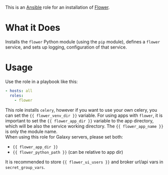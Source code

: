 This is an [Ansible](http://www.ansible.com/home) role for an
installation of [Flower](http://flower.readthedocs.io/en/latest/).

# What it Does

Installs the `flower` Python module (using the `pip` module), defines
a `flower` service, and sets up logging, configuration of that
service.

# Usage

Use the role in a playbook like this:

```yaml
- hosts: all
  roles:
    - flower
```

This role installs `celery`, however if you want to use your own celery, you can set the `{{ flower_venv_dir }}` variable.
For using apps with `flower`, it is important to set the `{{ flower_app_dir }}` variable to the app directory, which will be also the service working directory. The `{{ flower_app_name }}` is only the module name.  
When using this role for Galaxy servers, please set both:

- `{{ flower_app_dir }}`
- `{{ flower_python_path }}` (can be relative to app dir)

It is recommended to store `{{ flower_ui_users }}` and broker url/api vars in `secret_group_vars`.
